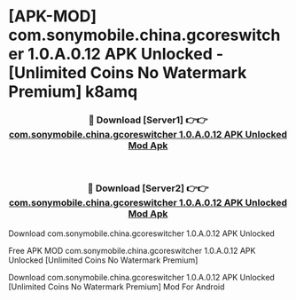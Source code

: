 # [APK-MOD] com.sonymobile.china.gcoreswitcher 1.0.A.0.12 APK Unlocked - [Unlimited Coins No Watermark Premium] k8amq



<div align="center">
<h3>🔴 Download [Server1] 👉👉 <a href="https://momento.my/?title=com.sonymobile.china.gcoreswitcher_1.0.A.0.12_APK_Unlocked">com.sonymobile.china.gcoreswitcher 1.0.A.0.12 APK Unlocked Mod Apk</a></h3><br>

<h3>🔴 Download [Server2] 👉👉 <a href="https://momento.my/?title=com.sonymobile.china.gcoreswitcher_1.0.A.0.12_APK_Unlocked">com.sonymobile.china.gcoreswitcher 1.0.A.0.12 APK Unlocked Mod Apk</a></h3>
</div>



Download com.sonymobile.china.gcoreswitcher 1.0.A.0.12 APK Unlocked 

Free APK MOD com.sonymobile.china.gcoreswitcher 1.0.A.0.12 APK Unlocked [Unlimited Coins No Watermark Premium]

Download com.sonymobile.china.gcoreswitcher 1.0.A.0.12 APK Unlocked [Unlimited Coins No Watermark Premium] Mod For Android
